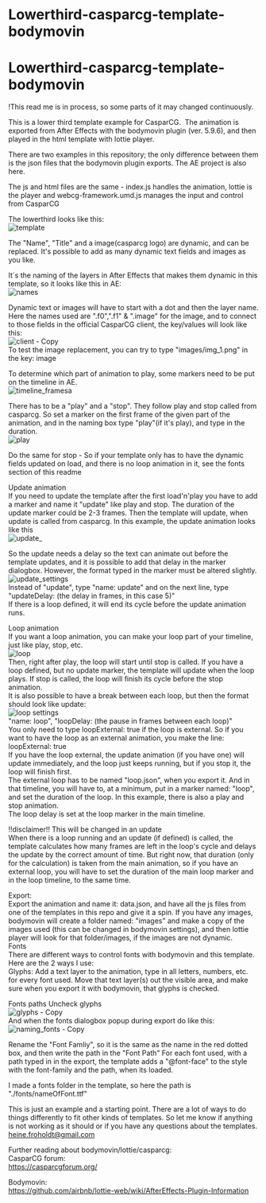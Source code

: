 # Lowerthird-casparcg-template-bodymovin
# Lowerthird-casparcg-template-bodymovin
!This read me is in process, so some parts of it may changed continuously.

This is a lower third template example for CasparCG. 
The animation is exported from After Effects with the bodymovin plugin (ver. 5.9.6), and then played in the html template with lottie player.

There are two examples in this repository; the only difference between them is the json files that the bodymovin plugin exports. The AE project is also here.

The js and html files are the same - index.js handles the animation, lottie is the player and webcg-framework.umd.js manages the input and control from CasparCG

The lowerthird looks like this:<br>
![template](https://user-images.githubusercontent.com/61490904/215807027-f6f5bd25-5fa6-4f50-b03f-a5d0f7e20a3b.JPG)

The "Name", "Title" and a image(casparcg logo) are dynamic, and can be replaced.
It's possible to add as many dynamic text fields and images as you like.

It´s the naming of the layers in After Effects that makes them dynamic in this template, so it looks like this in AE:<br>
![names](https://user-images.githubusercontent.com/61490904/215814464-2f0f93e0-faf5-414a-a894-070aa41cf364.JPG)

Dynamic text or images will have to start with a dot and then the layer name.<br>
Here the names used are ".f0",".f1" & ".image" for the image, and to connect to those fields in the official CasparCG client, the key/values will look like this: <br>
![client - Copy](https://user-images.githubusercontent.com/61490904/215815595-ae321658-41fb-40f4-b73b-5a00ac42596e.jpg)<br>
To test the image replacement, you can try to type "images/img_1.png" in the key: image

To determine which part of animation to play, some markers need to be put on the timeline in AE.<br>
![timeline_framesa](https://user-images.githubusercontent.com/61490904/215841759-381487b5-e436-40df-a6ce-9373a2eeec37.JPG)<br>

There has to be a "play" and a "stop". They follow play and stop called from casparcg.
So set a marker on the first frame of the given part of the animation, and in the naming box type "play"(if it's play), and type in the duration. <br>
![play](https://user-images.githubusercontent.com/61490904/215842190-422ef16d-9721-4511-923a-014128a5b825.JPG)<br>

Do the same for stop - So if your template only has to have the dynamic fields updated on load, and there is no loop animation in it, see the fonts section of this readme<br>

Update animation<br>
If you need to update the template after the first load'n'play you have to add a marker and name it "update" like play and stop. The duration of the update marker could be 2-3 frames. Then the template will update, when update is called from casparcg. In this example, the update animation looks like this<br>
![update_](https://user-images.githubusercontent.com/61490904/215846389-9caa6f67-f0d7-4069-90bc-8d35288db52a.gif)

So the update needs a delay so the text can animate out before the template updates, and it is possible to add that delay in the marker dialogbox. However, the format typed in the marker must be altered slightly.
![update_settings](https://user-images.githubusercontent.com/61490904/215847891-a169c8ce-4eed-42a5-b9b3-87fc84e64bd0.JPG)<br>
Instead of "update", type "name: update" and on the next line, type "updateDelay: (the delay in frames, in this case 5)" <br>
If there is a loop defined, it will end its cycle before the update animation runs.

Loop animation<br>
If you want a loop animation, you can make your loop part of your timeline, just like play, stop, etc.<br>![loop](https://user-images.githubusercontent.com/61490904/215852678-5abe4d43-8071-4fe2-be25-a5ef33b26059.gif)
<br> Then, right after play, the loop will start until stop is called. If you have a loop defined, but no update marker, the template will update when the loop plays. If stop is called, the loop will finish its cycle before the stop animation. <br>It is also possible to have a break between each loop, but then the format should look like update:<br>
![loop settings](https://user-images.githubusercontent.com/61490904/215850429-3e171826-3193-4a7c-9468-c2f5de5a6092.JPG)<br>
"name: loop", "loopDelay: (the pause in frames between each loop)" <br>
You only need to type loopExternal: true if the loop is external.
So if you want to have the loop as an external animation, you make the line: loopExternal: true<br>
If you have the loop external, the update animation (if you have one) will update immediately, and the loop just keeps running, but if you stop it, the loop will finish first. <br>
The external loop has to be named "loop.json", when you export it. And in that timeline, you will have to, at a minimum, put in a marker named: "loop", and set the duration of the loop. In this example, there is also a play and stop animation. <br>
The loop delay is set at the loop marker in the main timeline.

!!disclaimer!! This will be changed in an update<br>
When there is a loop running and an update (if defined) is called, the template calculates how many frames are left in the loop's cycle and delays the update by the correct amount of time. But right now, that duration (only for the calculation) is taken from the main animation, so if you have an external loop, you will have to set the duration of the main loop marker and in the loop timeline, to the same time. <br>

Export:<br>
Export the animation and name it: data.json, and have all the js files from one of the templates in this repo and give it a spin. If you have any images, bodymovin will create a folder named: "images" and make a copy of the images used (this can be changed in bodymovin settings), and then lottie player will look for that folder/images, if the images are not dynamic. <br>
Fonts<br>
There are different ways to control fonts with bodymovin and this template.<br> Here are the 2 ways I use:<br>
Glyphs: Add a text layer to the animation, type in all letters, numbers, etc. for every font used. Move that text layer(s) out the visible area, and make sure when you export it with bodymovin, that glyphs is checked. <br>

Fonts paths
Uncheck glyphs<br>
![glyphs - Copy](https://user-images.githubusercontent.com/61490904/215886889-d00748a2-ce1f-462c-92cf-734f55ec7097.JPG) <br>
And when the fonts dialogbox popup during export do like this: <br>
![naming_fonts - Copy](https://user-images.githubusercontent.com/61490904/215887302-0c3390f7-6b1a-48be-99e7-8df55d9bfc25.png)<br>

Rename the "Font Famliy", so it is the same as the name in the red dotted box, and then write the path in the "Font Path"
For each font used, with a path typed in in the export, the template adds a "@font-face" to the style with the font-family and the path, when its loaded.

I made a fonts folder in the template, so here the path is "./fonts/nameOfFont.ttf"

This is just an example and a starting point. There are a lot of ways to do things differently to fit other kinds of templates. So let me know if anything is not working as it should or if you have any questions about the templates. heine.froholdt@gmail.com

Further reading about bodymovin/lottie/casparcg:<br>
CasparCG forum:<br>
https://casparcgforum.org/

Bodymovin:<br>
https://github.com/airbnb/lottie-web/wiki/AfterEffects-Plugin-Information


























































